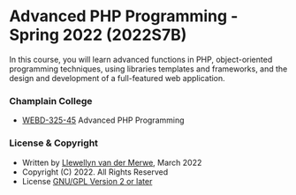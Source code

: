 # Advanced PHP Programming - Spring 2022 (2022S7B)
 
In this course, you will learn advanced functions in PHP, object-oriented programming techniques, using libraries templates and frameworks, and the design and development of a full-featured web application.

### Champlain College 
- [WEBD-325-45](https://classlist.champlain.edu/show/course/number/WEBD_325) Advanced PHP Programming

### License & Copyright
- Written by [Llewellyn van der Merwe](https://github.com/Llewellynvdm), March 2022
- Copyright (C) 2022. All Rights Reserved
- License [GNU/GPL Version 2 or later](http://www.gnu.org/licenses/gpl-2.0.html)
